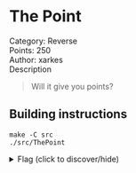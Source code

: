 # The Point
Category: Reverse  
Points: 250  
Author: xarkes  
Description

> Will it give you points?

## Building instructions

```
make -C src
./src/ThePoint
```

<details>
<summary>Flag (click to discover/hide)</summary>
<p>GH19{Really,just,get_to_the_point!}</p>
</details>
